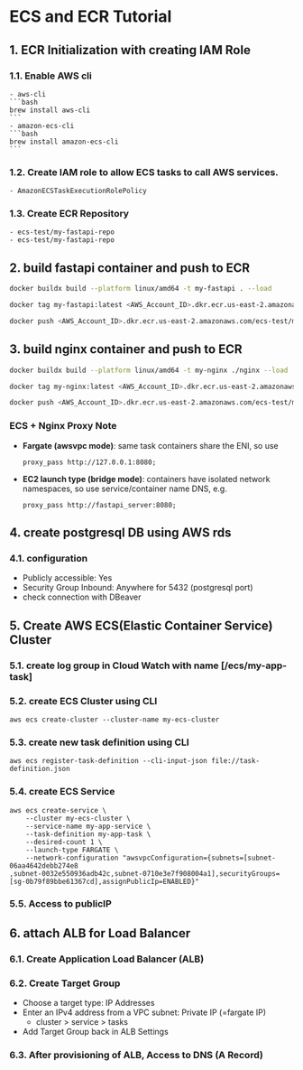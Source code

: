 # ECS and ECR Tutorial

## 1. ECR Initialization with creating IAM Role
### 1.1. Enable AWS cli
    - aws-cli
    ```bash
    brew install aws-cli
    ```
    - amazon-ecs-cli
    ```bash
    brew install amazon-ecs-cli
    ```
### 1.2. Create IAM role to allow ECS tasks to call AWS services.
    - AmazonECSTaskExecutionRolePolicy
### 1.3. Create ECR Repository
    - ecs-test/my-fastapi-repo
    - ecs-test/my-fastapi-repo

## 2. build fastapi container and push to ECR
```bash
docker buildx build --platform linux/amd64 -t my-fastapi . --load

docker tag my-fastapi:latest <AWS_Account_ID>.dkr.ecr.us-east-2.amazonaws.com/ecs-test/my-fastapi-repo:latest

docker push <AWS_Account_ID>.dkr.ecr.us-east-2.amazonaws.com/ecs-test/my-fastapi-repo:latest
```


## 3. build nginx container and push to ECR
```bash
docker buildx build --platform linux/amd64 -t my-nginx ./nginx --load

docker tag my-nginx:latest <AWS_Account_ID>.dkr.ecr.us-east-2.amazonaws.com/ecs-test/my-nginx-repo:latest

docker push <AWS_Account_ID>.dkr.ecr.us-east-2.amazonaws.com/ecs-test/my-nginx-repo:latest
```
### ECS + Nginx Proxy Note
- **Fargate (awsvpc mode)**: same task containers share the ENI, so use  
  ```nginx
  proxy_pass http://127.0.0.1:8080;
  ```
- **EC2 launch type (bridge mode)**: containers have isolated network namespaces, so use service/container name DNS, e.g.
  ```nginx
  proxy_pass http://fastapi_server:8080;
  ```
## 4. create postgresql DB using AWS rds
### 4.1. configuration
- Publicly accessible: Yes
- Security Group Inbound: Anywhere for 5432 (postgresql port) 
- check connection with DBeaver

## 5. Create AWS ECS(Elastic Container Service) Cluster 
### 5.1. create log group in Cloud Watch with name [/ecs/my-app-task]
### 5.2. create ECS Cluster using CLI
```
aws ecs create-cluster --cluster-name my-ecs-cluster
```
### 5.3. create new task definition using CLI
```
aws ecs register-task-definition --cli-input-json file://task-definition.json
```
### 5.4. create ECS Service
```
aws ecs create-service \
    --cluster my-ecs-cluster \
    --service-name my-app-service \
    --task-definition my-app-task \
    --desired-count 1 \
    --launch-type FARGATE \
    --network-configuration "awsvpcConfiguration={subnets=[subnet-06aa4642debb274e8
,subnet-0032e550936adb42c,subnet-0710e3e7f908004a1],securityGroups=[sg-0b79f89bbe61367cd],assignPublicIp=ENABLED}"
```
### 5.5. Access to publicIP

## 6. attach ALB for Load Balancer
### 6.1. Create Application Load Balancer (ALB) 
### 6.2. Create Target Group
- Choose a target type: IP Addresses
- Enter an IPv4 address from a VPC subnet: Private IP (=fargate IP)
    - cluster > service > tasks
- Add Target Group back in ALB Settings
### 6.3. After provisioning of ALB, Access to DNS (A Record)